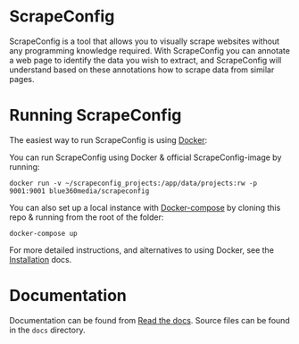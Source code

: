 ScrapeConfig
======

ScrapeConfig is a tool that allows you to visually scrape websites without any programming knowledge required. With ScrapeConfig you can annotate a web page to identify the data you wish to extract, and ScrapeConfig will understand based on these annotations how to scrape data from similar pages.

# Running ScrapeConfig

The easiest way to run ScrapeConfig is using [Docker]:

You can run ScrapeConfig using Docker & official ScrapeConfig-image by running:

    docker run -v ~/scrapeconfig_projects:/app/data/projects:rw -p 9001:9001 blue360media/scrapeconfig

You can also set up a local instance with [Docker-compose] by cloning this repo & running from the root of the folder:

    docker-compose up

For more detailed instructions, and alternatives to using Docker, see the [Installation] docs.

# Documentation

Documentation can be found from [Read the docs]. Source files can be found in the ``docs`` directory.

[Docker]: https://www.docker.com/
[Docker-compose]:https://docs.docker.com/compose
[Installation]: http://scrapeconfig.readthedocs.org/en/latest/installation.html
[Read the docs]: http://scrapeconfig.readthedocs.org/en/latest/index.html
[Scrapinghub]: https://scrapeconfig.blue360media.com/
